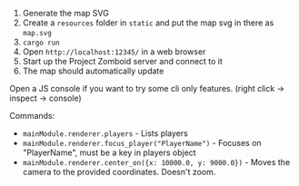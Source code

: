 1. Generate the map SVG
2. Create a `resources` folder in `static` and put the map svg in there as `map.svg`
3. `cargo run`
4. Open `http://localhost:12345/` in a web browser
5. Start up the Project Zomboid server and connect to it
6. The map should automatically update

Open a JS console if you want to try some cli only features. (right click -> inspect -> console)

Commands: 
- `mainModule.renderer.players` - Lists players
- `mainModule.renderer.focus_player("PlayerName")` - Focuses on "PlayerName", must be a key in players object
- `mainModule.renderer.center_on({x: 10000.0, y: 9000.0})` - Moves the camera to the provided coordinates. Doesn't zoom.
